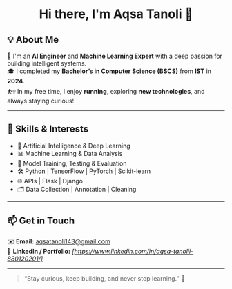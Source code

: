 <h1 align="center">Hi there, I'm Aqsa Tanoli 👋</h1>

## 💡 About Me

🌟 I'm an **AI Engineer** and **Machine Learning Expert** with a deep passion for building intelligent systems.  
🎓 I completed my **Bachelor’s in Computer Science (BSCS)** from **IST** in **2024**.  
⛹️‍♀️ In my free time, I enjoy **running**, exploring **new technologies**, and always staying curious!  

---

## 🧠 Skills & Interests

- 🤖 Artificial Intelligence & Deep Learning  
- 📊 Machine Learning & Data Analysis  
- 🧪 Model Training, Testing & Evaluation  
- 🛠️ Python | TensorFlow | PyTorch | Scikit-learn  
- 🌐 APIs | Flask | Django  
- 🗂️ Data Collection | Annotation | Cleaning  

---

## 📫 Get in Touch

✉️ **Email:** [aqsatanoli143@gmail.com](mailto:aqsatanoli143@gmail.com)  
🔗 **LinkedIn / Portfolio:** _[https://www.linkedin.com/in/aqsa-tanolii-880120201/]_  

---

> “Stay curious, keep building, and never stop learning.” 🚀  



